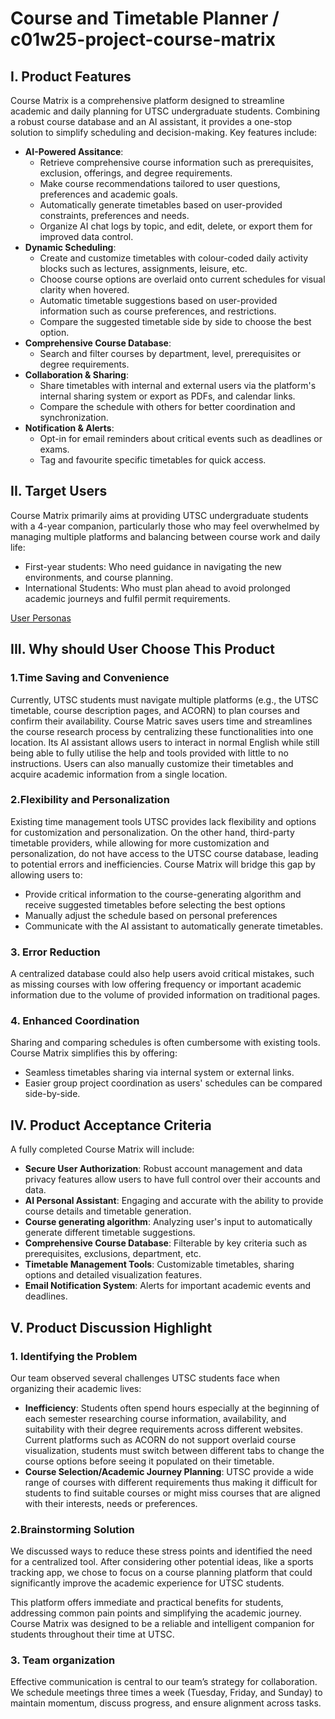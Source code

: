 # Course and Timetable Planner / c01w25-project-course-matrix

## I. Product Features
Course Matrix is a comprehensive platform designed to streamline academic and daily planning for UTSC undergraduate students. Combining a robust course database and an AI assistant, it provides a one-stop solution to simplify scheduling and decision-making. Key features include:
- **AI-Powered Assitance**:
  - Retrieve comprehensive course information such as prerequisites, exclusion, offerings, and degree requirements.
  - Make course recommendations tailored to user questions, preferences and academic goals.
  - Automatically generate timetables based on user-provided constraints, preferences and needs.
  - Organize AI chat logs by topic, and edit, delete, or export them for improved data control.
- **Dynamic Scheduling**:
  - Create and customize timetables with colour-coded daily activity blocks such as lectures, assignments, leisure, etc.
  - Choose course options are overlaid onto current schedules for visual clarity when hovered.
  - Automatic timetable suggestions based on user-provided information such as course preferences, and restrictions.
  - Compare the suggested timetable side by side to choose the best option.
- **Comprehensive Course Database**:
  - Search and filter courses by department, level, prerequisites or degree requirements.
- **Collaboration & Sharing**:
  - Share timetables with internal and external users via the platform's internal sharing system or export as PDFs, and calendar links.
  - Compare the schedule with others for better coordination and synchronization.
- **Notification & Alerts**:
  - Opt-in for email reminders about critical events such as deadlines or exams.
  - Tag and favourite specific timetables for quick access.

## II. Target Users
Course Matrix primarily aims at providing UTSC undergraduate students with a 4-year companion, particularly those who may feel overwhelmed by managing multiple platforms and balancing between course work and daily life: 
- First-year students: Who need guidance in navigating the new environments, and course planning.
- International Students: Who must plan ahead to avoid prolonged academic journeys and fulfil permit requirements.

[User Personas](Personas.pdf)

## III. Why should User Choose This Product
### 1.Time Saving and Convenience
Currently, UTSC students must navigate multiple platforms (e.g., the UTSC timetable, course description pages, and ACORN) to plan courses and confirm their availability. Course Matric saves users time and streamlines the course research process by centralizing these functionalities into one location. Its AI assistant allows users to interact in normal English while still being able to fully utilise the help and tools provided with little to no instructions. Users can also manually customize their timetables and acquire academic information from a single location.

### 2.Flexibility and Personalization
Existing time management tools UTSC provides lack flexibility and options for customization and personalization. On the other hand, third-party timetable providers, while allowing for more customization and personalization, do not have access to the UTSC course database, leading to potential errors and inefficiencies. 
Course Matrix will bridge this gap by allowing users to:
- Provide critical information to the course-generating algorithm and receive suggested timetables before selecting the best options
- Manually adjust the schedule based on personal preferences
- Communicate with the AI assistant to automatically generate timetables.
### 3. Error Reduction
A centralized database could also help users avoid critical mistakes, such as missing courses with low offering frequency or important academic information due to the volume of provided information on traditional pages.

### 4. Enhanced Coordination
Sharing and comparing schedules is often cumbersome with existing tools. Course Matrix simplifies this by offering:
- Seamless timetables sharing via internal system or external links.
- Easier group project coordination as users' schedules can be compared side-by-side.

## IV. Product Acceptance Criteria
A fully completed Course Matrix will include: 
- **Secure User Authorization**: Robust account management and data privacy features allow users to have full control over their accounts and data.
- **AI Personal Assistant**: Engaging and accurate with the ability to provide course details and timetable generation.
- **Course generating algorithm**: Analyzing user's input to automatically generate different timetable suggestions.
- **Comprehensive Course Database**: Filterable by key criteria such as prerequisites, exclusions, department, etc.
- **Timetable Management Tools**: Customizable timetables, sharing options and detailed visualization features.
- **Email Notification System**: Alerts for important academic events and deadlines.

## V. Product Discussion Highlight
### 1. Identifying the Problem
Our team observed several challenges UTSC students face when organizing their academic lives:
- **Inefficiency**: Students often spend hours especially at the beginning of each semester researching course information, availability, and suitability with their degree requirements across different websites. Current platforms such as ACORN do not support overlaid course visualization, students must switch between different tabs to change the course options before seeing it populated on their timetable.
- **Course Selection/Academic Journey Planning**: UTSC provide a wide range of courses with different requirements thus making it difficult for students to find suitable courses or might miss courses that are aligned with their interests, needs or preferences.
### 2.Brainstorming Solution
We discussed ways to reduce these stress points and identified the need for a centralized tool. After considering other potential ideas, like a sports tracking app, we chose to focus on a course planning platform that could significantly improve the academic experience for UTSC students.

This platform offers immediate and practical benefits for students, addressing common pain points and simplifying the academic journey. Course Matrix was designed to be a reliable and intelligent companion for students throughout their time at UTSC.
### 3. Team organization
Effective communication is central to our team’s strategy for collaboration. We schedule meetings three times a week (Tuesday, Friday, and Sunday) to maintain momentum, discuss progress, and ensure alignment across tasks.